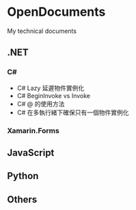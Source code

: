 # OpenDocuments
My technical documents

## .NET
### C#
- C# Lazy 延遲物件實例化
- C# BeginInvoke vs Invoke
- C# @ 的使用方法
- C# 在多執行緒下確保只有一個物件實例化
### Xamarin.Forms

## JavaScript

## Python

## Others
